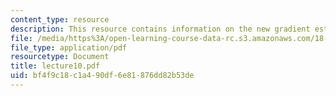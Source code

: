 ```yaml
---
content_type: resource
description: This resource contains information on the new gradient estimate.
file: /media/https%3A/open-learning-course-data-rc.s3.amazonaws.com/18-152-introduction-to-partial-differential-equations-fall-2005/bf4f9c18c1a490df6e81876dd82b53de_lecture10.pdf
file_type: application/pdf
resourcetype: Document
title: lecture10.pdf
uid: bf4f9c18-c1a4-90df-6e81-876dd82b53de
---
```

